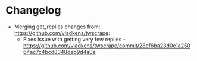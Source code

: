 # Changelog

- Merging get_replies changes from: https://github.com/vladkens/twscrape:
    - Fixes issue with getting very few replies - https://github.com/vladkens/twscrape/commit/28ef6ba23d0e1a25064ac7c4bcd8348deb9d4a0a
